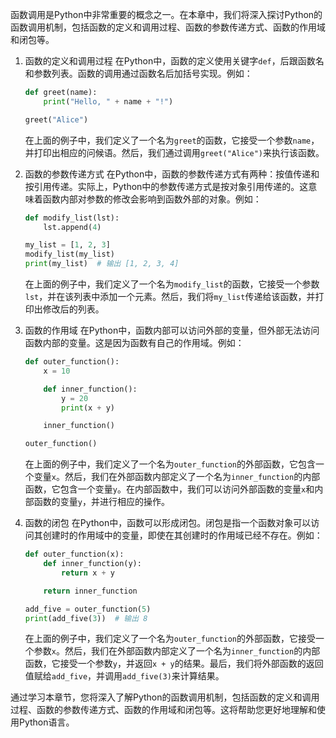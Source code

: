 函数调用是Python中非常重要的概念之一。在本章中，我们将深入探讨Python的函数调用机制，包括函数的定义和调用过程、函数的参数传递方式、函数的作用域和闭包等。

1. 函数的定义和调用过程
   在Python中，函数的定义使用关键字`def`，后跟函数名和参数列表。函数的调用通过函数名后加括号实现。例如：

   ```python
   def greet(name):
       print("Hello, " + name + "!")

   greet("Alice")
   ```

   在上面的例子中，我们定义了一个名为`greet`的函数，它接受一个参数`name`，并打印出相应的问候语。然后，我们通过调用`greet("Alice")`来执行该函数。

2. 函数的参数传递方式
   在Python中，函数的参数传递方式有两种：按值传递和按引用传递。实际上，Python中的参数传递方式是按对象引用传递的。这意味着函数内部对参数的修改会影响到函数外部的对象。例如：

   ```python
   def modify_list(lst):
       lst.append(4)

   my_list = [1, 2, 3]
   modify_list(my_list)
   print(my_list)  # 输出 [1, 2, 3, 4]
   ```

   在上面的例子中，我们定义了一个名为`modify_list`的函数，它接受一个参数`lst`，并在该列表中添加一个元素。然后，我们将`my_list`传递给该函数，并打印出修改后的列表。

3. 函数的作用域
   在Python中，函数内部可以访问外部的变量，但外部无法访问函数内部的变量。这是因为函数有自己的作用域。例如：

   ```python
   def outer_function():
       x = 10

       def inner_function():
           y = 20
           print(x + y)

       inner_function()

   outer_function()
   ```

   在上面的例子中，我们定义了一个名为`outer_function`的外部函数，它包含一个变量`x`。然后，我们在外部函数内部定义了一个名为`inner_function`的内部函数，它包含一个变量`y`。在内部函数中，我们可以访问外部函数的变量`x`和内部函数的变量`y`，并进行相应的操作。

4. 函数的闭包
   在Python中，函数可以形成闭包。闭包是指一个函数对象可以访问其创建时的作用域中的变量，即使在其创建时的作用域已经不存在。例如：

   ```python
   def outer_function(x):
       def inner_function(y):
           return x + y

       return inner_function

   add_five = outer_function(5)
   print(add_five(3))  # 输出 8
   ```

   在上面的例子中，我们定义了一个名为`outer_function`的外部函数，它接受一个参数`x`。然后，我们在外部函数内部定义了一个名为`inner_function`的内部函数，它接受一个参数`y`，并返回`x + y`的结果。最后，我们将外部函数的返回值赋给`add_five`，并调用`add_five(3)`来计算结果。

通过学习本章节，您将深入了解Python的函数调用机制，包括函数的定义和调用过程、函数的参数传递方式、函数的作用域和闭包等。这将帮助您更好地理解和使用Python语言。